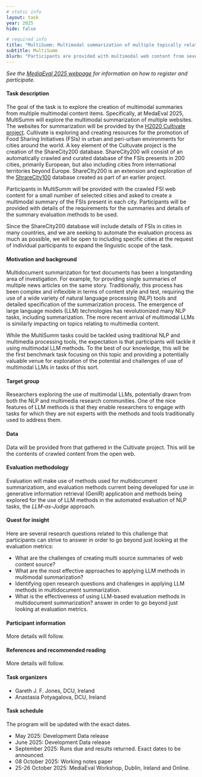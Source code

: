 ```yaml
---
# static info
layout: task
year: 2025
hide: false

# required info
title: "MultiSumm: Multimodal summarization of multiple topically related websites"
subtitle: MultiSumm
blurb: "Participants are provided with multimodal web content from several cities listing food sharing initiatives (FSIs) in each city. For each city, participants are tasked with creating a multimodal summary of the FSI activities in the city that satisfy specified criteria. Evaluation will explore the use of emerging LLMs-based methods in automated assessment of multimodal multi-document summarization."
---
```


<!-- # please respect the structure below-->
*See the [MediaEval 2025 webpage](https://multimediaeval.github.io/editions/2025/) for information on how to register and participate.*

#### Task description

The goal of the task is to explore the creation of multimodal summaries from multiple multimodal content items. Specifically, at MedaEval 2025, MultiSumm will explore the multimodal summarization of multiple websites. The
websites for summarization will be provided by the [H2020 Cultivate project](https://cultivate-project.eu/). Cultivate is exploring and creating resources for the promotion of Food Sharing Initiatives (FSIs) in urban and peri-urban environments for cities around the world. A key element of the Cultuvate project is the creation of the ShareCity200 database. ShareCity200 will consist of an automatically crawled and curated database of the FSIs presents in 200 cities, primarily European, but also including cities from international territories beyond Europe. ShareCIty200 is an extension and exploration of the [ShrareCity100](https://sharecity.ie/research/sharecity100-database/) database created as part of an earlier project.

Participants in MultiSumm will be provided with the crawled FSI web content for a small number of selected cities and asked to create a multimodal summary of the FSIs present in each city. Participants will be provided with details of the requirements for the summaries and details of the summary evaluation methods to be used.

Since the ShareCity200 database will include details of FSIs in cities in many countries, and we are seeking to automate the evaluation process as much as possible, we will be open to including specific cities at the request of individual participants to expand the linguistic scope of the task.

#### Motivation and background

Multidocument summarization for text documents has been a longstanding area of investigation. For example, for providing single summaries of multiple news articles on the same story. Traditionally, this process has been complex and inflexible in terms of content style and test, requiring the use of a wide variety of natural language processing (NLP) tools and detailed specification of the summarization process. The emergence of large language models (LLM) technologies has revolutionized many NLP tasks, including summarization. The more recent arrival of multimodal LLMs is similarly impacting on topics relating to multimedia content.

While the MultiSumm tasks could be tackled using traditional NLP and multimedia processing tools, the expectation is that participants will tackle it using multimodal LLM methods. To the best of our knowledge, this will be the first benchmark task focusing on this topic and providing a potentially valuable venue for exploration of the potential and challenges of use of multimodal LLMs in tasks of this sort.

#### Target group

Researchers exploring the use of multimodal LLMs, potentially drawn from both the NLP and multimedia research communities. One of the nice features of LLM methods is that they enable researchers to engage with tasks for which they are not experts with the methods and tools traditionally used to address them.

#### Data

Data will be provided from that gathered in the Cultivate project. This will be the contents of crawled content from the open web.

#### Evaluation methodology

Evaluation will make use of methods used for multidocument summarizatiom, and evaluation methods current being developed for use in generative information retrieval (GenIR) application and methods being explored for the
use of LLM methods in the automated evaluation of NLP tasks, the _LLM-as-Judge_ approach.

#### Quest for insight
Here are several research questions related to this challenge that participants can strive to answer in order to go beyond just looking at the evaluation metrics: 
* What are the challenges of creating multi source summaries of web content source?
* What are the most effective approaches to applying LLM methods in multimodal summarization?
* Identifying open research questions and challenges in applying LLM methods in multidocument summarization.
* What is the effectiveness of using LLM-based evaluation methods in multidocument summarization? answer in order to go beyond just looking at evaluation metrics.

#### Participant information
<!-- Please contact your task organizers with any questions on these points. -->
<!-- # * Signing up: Fill in the [registration form]() and fill out and return the [usage agreement](). -->
<!-- # * Making your submission: To be announced (check the task read me) <!-- Please add instructions on how to create and submit runs to your task replacing "To be announced." -->
<!-- # * Preparing your working notes paper: Instructions on preparing you working notes paper can be found in [MediaEval 2023 Working Notes Paper Instructions]().-->
More details will follow.

#### References and recommended reading
<!-- # Please use the ACM format for references https://www.acm.org/publications/authors/reference-formatting (but no DOI needed)-->
<!-- # The paper title should be a hyperlink leading to the paper online-->
More details will follow.

#### Task organizers
* Gareth J. F. Jones, DCU, Ireland
* Anastasia Potyagalova, DCU, Ireland
<!-- # and so on-->

#### Task schedule
The program will be updated with the exact dates.

* May 2025: Development Data release
* June 2025: Development Data release
* September 2025: Runs due and results returned. Exact dates to be announced.
* 08 October 2025: Working notes paper
* 25-26 October 2025: MediaEval Workshop, Dublin, Ireland and Online.
